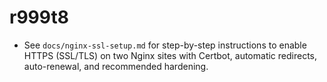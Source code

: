 # r999t8

- See `docs/nginx-ssl-setup.md` for step-by-step instructions to enable HTTPS (SSL/TLS) on two Nginx sites with Certbot, automatic redirects, auto-renewal, and recommended hardening.